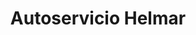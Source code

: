 ---
title: "Autoservicio Helmar"
url: /guatemala-guatemala-zona-14/autoservicio-helmar/
shop: reparación de automóviles
---